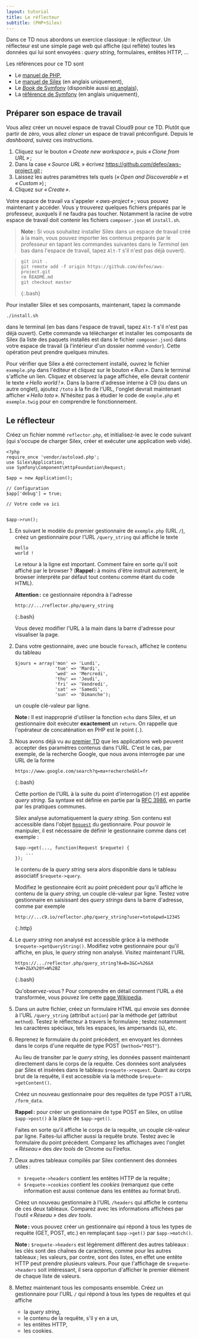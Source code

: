 ```yaml
---
layout: tutorial
title: Le réflecteur
subtitle: (PHP+Silex)
---
```


Dans ce TD nous abordons un exercice classique : le *réflecteur*. Un
réflecteur est une simple page web qui affiche (qui reflète) toutes
les données qui lui sont envoyées : *query string*, formulaires,
entêtes HTTP, ...

Les références pour ce TD sont

- Le [manuel de PHP](http://www.php.net/manual/),
- Le [manuel de Silex](http://silex.sensiolabs.org/documentation) (en anglais uniquement),
- Le
  [*Book* de Symfony](http://symfony.com/fr/doc/current/book/index.html)
  (disponible aussi
  [en anglais](http://symfony.com/doc/current/book/index.html)),
- La [référence de Symfony](http://api.symfony.com/master/) (en anglais uniquement),

## Préparer son espace de travail

Vous allez créer un nouvel espace de travail Cloud9 pour ce
TD. Plutôt que partir de zéro, vous allez *cloner* un espace de
travail préconfiguré. Depuis le *dashboard*, suivez ces instructions.

1. Cliquez sur le bouton *« Create new workspace »*, puis *« Clone
   from URL »* ;
2. Dans la case *« Source URL »* écrivez
   <https://github.com/defeo/aws-project.git> ;
3. Laissez les autres paramètres tels quels (*« Open and
   Discoverable »* et *« Custom »*) ;
4. Cliquez sur *« Create »*.

Votre espace de travail va s'appeler *« aws-project »* ; vous pouvez
maintenant y accéder. Vous y trouverez quelques fichiers préparés par
le professeur, auxquels il ne faudra pas toucher. Notamment la racine
de votre espace de travail doit contenir les fichiers `composer.json`
et `install.sh`.


> **Note :** Si vous souhaitez installer Silex dans un espace de
> travail créé à la main, vous pouvez importer les contenus préparés
> par le professeur en tapant les commandes suivantes dans le
> *Terminal* (en bas dans l'espace de travail, tapez `Alt-T` s'il
> n'est pas déjà ouvert).

> ~~~
> git init .
> git remote add -f origin https://github.com/defeo/aws-project.git
> rm README.md
> git checkout master
> ~~~
> {:.bash}

Pour installer Silex et ses composants, maintenant, tapez la commande

	./install.sh

dans le terminal (en bas dans l'espace de travail, tapez `Alt-T` s'il
n'est pas déjà ouvert). Cette commande va télécharger et installer les
composants de Silex (la liste des paquets installés est dans le
fichier `composer.json`) dans votre espace de travail (à l'intérieur
d'un dossier nommé `vendor`). Cette opération peut prendre quelques
minutes.

Pour vérifier que Silex a été correctement installé, ouvrez le fichier
`exemple.php` dans l'éditeur et cliquez sur le bouton *« Run »*. Dans
le terminal s'affiche un lien. Cliquez et observez la page affichée,
elle devrait contenir le texte *« Hello world ! »*. Dans la barre
d'adresse interne à C9 (ou dans un autre onglet), ajoutez `/toto` à la
fin de l'URL, l'onglet devrait maintenant afficher *« Hello
toto »*. N'hésitez pas à étudier le code de `exmple.php` et
`exemple.twig` pour en comprendre le fonctionnement.


## Le réflecteur

Créez un fichier nommé `reflector.php`, et initialisez-le avec le code
suivant (qui s'occupe de charger Silex, créer et exécuter une
application web vide).

~~~
<?php
require_once 'vendor/autoload.php';
use Silex\Application;
use Symfony\Component\HttpFoundation\Request;

$app = new Application();

// Configuration
$app['debug'] = true;

// Votre code va ici


$app->run();
~~~

1. En suivant le modèle du premier gestionnaire de `exemple.php` (URL
   `/`), créez un gestionnaire pour l'URL `/query_string` qui affiche
   le texte
   
   ~~~
   Hello
   world !
   ~~~

   Le retour à la ligne est important. Comment faire en sorte qu'il
   soit affiché par le browser ? (**Rappel :** à moins d'être instruit
   autrement, le browser interprète par défaut tout contenu comme étant
   du code HTML).

   **Attention :** ce gestionnaire répondra à l'adresse
   
	   http://.../reflector.php/query_string
   {:.bash}
   
   Vous devez modifier l'URL à la main dans la barre d'adresse pour
   visualiser la page.

2. Dans votre gestionnaire, avec une boucle `foreach`, affichez le
   contenu du tableau
   
   ~~~
   $jours = array('mon' => 'Lundi',
                  'tue' => 'Mardi',
                  'wed' => 'Mercredi',
                  'thu' => 'Jeudi',
                  'fri' => 'Vendredi',
                  'sat' => 'Samedi',
                  'sun' => 'Dimanche');
   ~~~
   
   un couple clé-valeur par ligne.
   
   **Note :** Il est inapproprié d'utiliser la fonction `echo` dans
   Silex, et un gestionnaire doit exécuter **exactement** un
   `return`. On rappelle que l'opérateur de concaténation en PHP est
   le point (`.`).

3. Nous avons déjà vu au [premier TD](tutorial1#formulaires) que les
   applications web peuvent accepter des paramètres contenus dans
   l'URL. C'est le cas, par exemple, de la recherche Google, que nous
   avons interrogée par une URL de la forme
   
   ~~~
   https://www.google.com/search?q=ma+recherche&hl=fr
   ~~~
   {:.bash}
   
   Cette portion de l'URL à la suite du point d'interrogation (`?`)
   est appelée *query string*. Sa syntaxe est définie en partie par la
   [RFC 3986](http://tools.ietf.org/html/rfc3986#section-3.4), en
   partie par les pratiques communes.
   
   Silex analyse automatiquement la *query string*. Son contenu est
   accessible dans l'objet
   [`Request`](http://api.symfony.com/master/Symfony/Component/HttpFoundation/Request.html)
   du gestionnaire. Pour pouvoir le manipuler, il est nécessaire de
   définir le gestionnaire comme dans cet exemple :
   
   ~~~
   $app->get(..., function(Request $requete) {
	   ...
   });
   ~~~
   
   le contenu de la *query string* sera alors disponible dans le
   tableau associatif `$requete->query`.
   
   Modifiez le gestionnaire écrit au point précédent pour qu'il
   affiche le contenu de la *query string*, un couple clé-valeur par
   ligne. Testez votre gestionnaire en saisissant des *query strings*
   dans la barre d'adresse, comme par exemple
   
   ~~~
   http://...c9.io/reflector.php/query_string?user=toto&pwd=12345
   ~~~
   {:.http}

4. Le *query string* non analysé est accessible grâce à la méthode
   `$requete->getQueryString()`. Modifiez votre gestionnaire pour qu'il
   affiche, en plus, le *query string* non analysé. Visitez maintenant
   l'URL
   
   ~~~
   https://.../reflector.php/query_string?A=B=3&C=%26&X Y=W+Z&X%20Y=W%2BZ
   ~~~
   {:.bash}
   
   Qu'observez-vous ? Pour comprendre en détail comment l'URL a été
   transformée, vous pouvez lire cette
   [page Wikipedia](http://en.wikipedia.org/wiki/Percent-encoding).

4. Dans un autre fichier, créez un formulaire HTML qui envoie ses
   donnée à l'URL `/query_string` (attribut `action`) par la méthode
   *get* (attribut `method`). Testez le réflecteur à travers le
   formulaire ; testez notamment les caractères spéciaux, tels les
   espaces, les ampersands (`&`), etc.
   
5. Reprenez le formulaire du point précédent, en envoyant les données
   dans le corps d'une requête de type POST (`method="POST"`).
   
   Au lieu de transiter par le *query string*, les données passent
   maintenant directement dans le corps de la requête. Ces données
   sont analysées par Silex et insérées dans le tableau
   `$requete->request`. Quant au corps brut de la requête, il est
   accessible via la méthode `$requete->getContent()`.
   
   Créez un nouveau gestionnaire pour des requêtes de type POST à
   l'URL `/form_data`.

   **Rappel :** pour créer un gestionnaire de type POST en Silex, on
   utilise `$app->post()` à la place de `$app->get()`.
   
   Faites en sorte qu'il affiche le corps de la requête, un couple
   clé-valeur par ligne. Faites-lui afficher aussi la requête
   brute. Testez avec le formulaire du point précédent. Comparez les
   affichages avec l'onglet *« Réseau »* des *dev tools* de Chrome ou
   Firefox.

7. Deux autres tableaux compilés par Silex contiennent des données
   utiles :
   
   - `$requete->headers` contient les entêtes HTTP de la requête ;
   - `$requete->cookies` contient les *cookies* (remarquez que cette
     information est aussi contenue dans les entêtes au format brut).
   
   Créez un nouveau gestionnaire à l'URL `/headers` qui affiche le
   contenu de ces deux tableaux. Comparez avec les informations
   affichées par l'outil *« Réseau »* des *dev tools*.
   
   **Note :** vous pouvez créer un gestionnaire qui répond à tous les
   types de requête (GET, POST, etc.) en remplaçant `$app->get()` par
   `$app->match()`.
   
   **Note :** `$requete->headers` est légèrement différent des autres
   tableaux : les clés sont des chaînes de caractères, comme pour les
   autres tableaux ; les valeurs, par contre, sont des listes, en
   effet une entête HTTP peut prendre plusieurs valeurs. Pour que
   l'affichage de `$requete->headers` soit intéressant, il sera
   opportun d'afficher le premier élément de chaque liste de valeurs.

8. Mettez maintenant tous les composants ensemble. Créez un
   gestionnaire pour l'URL `/` qui répond à tous les types de requêtes
   et qui affiche
   
   - la *query string*,
   - le contenu de la requête, s'il y en a un,
   - les entêtes HTTP,
   - les cookies.
